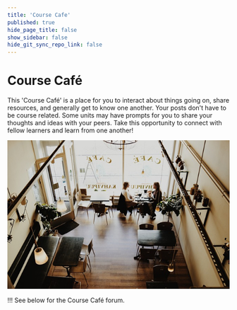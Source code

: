 ```yaml
---
title: 'Course Cafe'
published: true
hide_page_title: false
show_sidebar: false
hide_git_sync_repo_link: false
---
```


Course Café
===========

This 'Course Café' is a place for you to interact about things going on, share
resources, and generally get to know one another. Your posts don't have to be
course related. Some units may have prompts for you to share your thoughts and
ideas with your peers. Take this opportunity to connect with fellow learners and
learn from one another!

![](course-cafe.jpg)

!!! See below for the Course Café forum.
